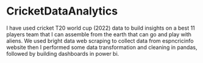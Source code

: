# CricketDataAnalytics
I have used cricket T20 world cup (2022) data to build insights on a best 11 players team that I can assemble from the earth that can go and play with aliens. We used bright data web scraping to collect data from espncricinfo website then I performed some data transformation and cleaning in pandas, followed by building dashboards in power bi.

